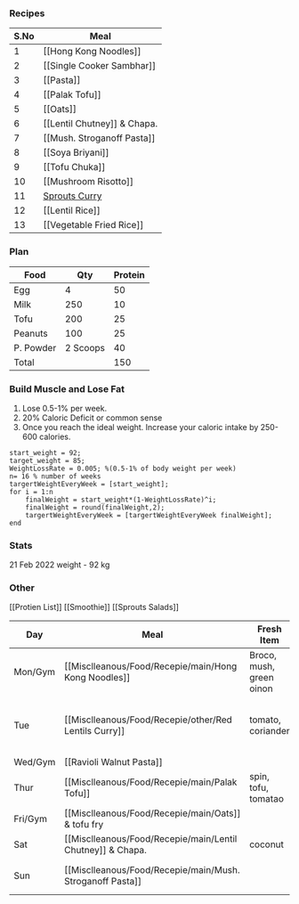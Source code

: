 ### Recipes
| S.No | Meal                                                         |
| ---- | ------------------------------------------------------------ |
| 1    | [[Hong Kong Noodles]]                                        |
| 2    | [[Single Cooker Sambhar]]                                    |
| 3    | [[Pasta]]                                                    |
| 4    | [[Palak Tofu]]                                               |
| 5    | [[Oats]]                                                     |
| 6    | [[Lentil Chutney]] & Chapa.                                  |
| 7    | [[Mush. Stroganoff  Pasta]]                                  |
| 8    | [[Soya Briyani]]                                             |
| 9    | [[Tofu Chuka]]                                               |
| 10   | [[Mushroom Risotto]]                                         |
| 11   | [Sprouts Curry](https://www.youtube.com/watch?v=FfxaWQPA2i4) |
| 12   | [[Lentil Rice]]                                              |
| 13   | [[Vegetable Fried Rice]]                                     |


### Plan

| Food      | Qty      | Protein |
| --------- | -------- | ------- |
| Egg       | 4        | 50      |
| Milk      | 250      | 10      |
| Tofu      | 200      | 25      |
| Peanuts   | 100      | 25      |
| P. Powder | 2 Scoops | 40      |
| Total     |          | 150     |

### Build Muscle and Lose Fat
1. Lose 0.5-1% per week.
2. 20% Caloric Deficit or common sense
3. Once you reach the ideal weight. Increase your caloric intake by 250-600 calories.


```
start_weight = 92;
target_weight = 85;
WeightLossRate = 0.005; %(0.5-1% of body weight per week)
n= 16 % number of weeks
targertWeightEveryWeek = [start_weight];
for i = 1:n
    finalWeight = start_weight*(1-WeightLossRate)^i;
    finalWeight = round(finalWeight,2);
    targertWeightEveryWeek = [targertWeightEveryWeek finalWeight];
end
```

### Stats
21 Feb 2022 weight - 92 kg





### Other

[[Protien List]]
[[Smoothie]]
[[Sprouts Salads]]



| Day     | Meal                        | Fresh Item               | what to buy                              |
| ------- | --------------------------- | ------------------------ | ---------------------------------------- |
| Mon/Gym | [[Misclleanous/Food/Recepie/main/Hong Kong Noodles]]       | Broco, mush, green oinon | -                                        |
| Tue     | [[Misclleanous/Food/Recepie/other/Red Lentils Curry]]       | tomato, coriander        | tomato, coriander, raviloi, walnut sauce |
| Wed/Gym | [[Ravioli Walnut Pasta]]    |                          | -                                        |
| Thur    | [[Misclleanous/Food/Recepie/main/Palak Tofu]]              | spin, tofu, tomatao      | spin, tofu, tomatao, apple               |
| Fri/Gym | [[Misclleanous/Food/Recepie/main/Oats]] & tofu fry         |                          |                                          |
| Sat     | [[Misclleanous/Food/Recepie/main/Lentil Chutney]] & Chapa. | coconut                  | coco                                     |
| Sun     | [[Misclleanous/Food/Recepie/main/Mush. Stroganoff  Pasta]] |                          | everything else required                 |






 
